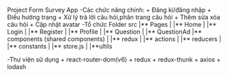 Project Form Survey App
-Các chức năng chính: + Đăng kí/đăng nhập + Điều hướng trang + Xử lý trả lời câu hỏi,phân trang câu hỏi + Thêm sửa xóa câu hỏi + Cập nhật avatar
-Tổ chức Folder
src
|** Pages
| |** Home
| |** Login
| |** Register
| |** Profile
| |** Question
| |** QuestionAd
|** components (shared components)
|
|** redux
| |** actions
| |** reducers
| |** constants
| |** store.js
|
|**ultils

-Thư viện sử dụng + react-router-dom(v6) + redux + redux-thunk + axios + lodash
